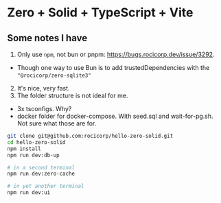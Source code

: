 # Zero + Solid + TypeScript + Vite

## Some notes I have

1. Only use `npm`, not bun or pnpm: https://bugs.rocicorp.dev/issue/3292.

- Though one way to use Bun is to add trustedDependencies with the `"@rocicorp/zero-sqlite3"`

2. It's nice, very fast.
3. The folder structure is not ideal for me.

- 3x tsconfigs. Why?
- docker folder for docker-compose. With seed.sql and wait-for-pg.sh. Not sure what those are for.

```bash
git clone git@github.com:rocicorp/hello-zero-solid.git
cd hello-zero-solid
npm install
npm run dev:db-up

# in a second terminal
npm run dev:zero-cache

# in yet another terminal
npm run dev:ui
```
